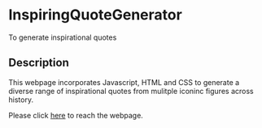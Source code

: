 # InspiringQuoteGenerator
To generate inspirational quotes

## Description
This webpage incorporates Javascript, HTML and CSS to generate a diverse range of inspirational quotes from mulitple iconinc figures across history. 

Please click [here](https://prateeka001.github.io/InspiringQuoteGenerator/) to reach the webpage.
